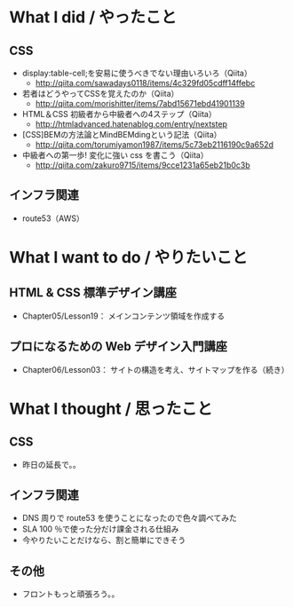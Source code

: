 # What I did / やったこと
## CSS
- display:table-cell;を安易に使うべきでない理由いろいろ（Qiita）
    - http://qiita.com/sawadays0118/items/4c329fd05cdff14ffebc
- 若者はどうやってCSSを覚えたのか（Qiita）
    - http://qiita.com/morishitter/items/7abd15671ebd41901139
- HTML＆CSS 初級者から中級者への4ステップ（Qiita）
    - http://htmladvanced.hatenablog.com/entry/nextstep
- [CSS]BEMの方法論とMindBEMdingという記法（Qiita）
    - http://qiita.com/torumiyamon1987/items/5c73eb2116190c9a652d
- 中級者への第一歩! 変化に強い css を書こう（Qiita）
    - http://qiita.com/zakuro9715/items/9cce1231a65eb21b0c3b

## インフラ関連
- route53（AWS）

# What I want to do / やりたいこと
## HTML & CSS 標準デザイン講座
- Chapter05/Lesson19： メインコンテンツ領域を作成する

## プロになるための Web デザイン入門講座
- Chapter06/Lesson03： サイトの構造を考え、サイトマップを作る（続き）

# What I thought / 思ったこと
## CSS
- 昨日の延長で。。

## インフラ関連
- DNS 周りで route53 を使うことになったので色々調べてみた
- SLA 100 ％で使った分だけ課金される仕組み
- 今やりたいことだけなら、割と簡単にできそう

## その他
- フロントもっと頑張ろう。。

